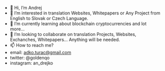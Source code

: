 - 👋 Hi, I’m Andrej
- 👀 I’m interested in translation Websites, Whitepapers or Any Project from English to Slovak or Czech Language.
- 🌱 I’m currently learning about blockchain cryptocurrencies and lot more...
- 💞️ I’m looking to collaborate on translation Projects, Websites, Exchanches, Whitepapers... Anything will be needed.
- 📫 How to reach me?    
- email:  adko.turac@gmail.com 
- twitter:  @goldenqo
- instagram:  an_drejko

<!---
goldenqo/goldenqo is a ✨ special ✨ repository because its `README.md` (this file) appears on your GitHub profile.
You can click the Preview link to take a look at your changes.
--->
